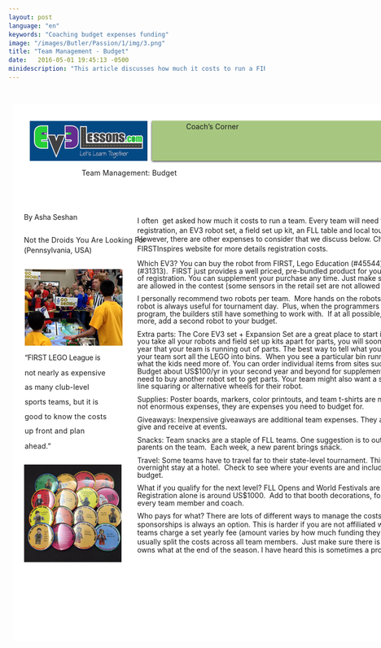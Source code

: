 ```yaml
---
layout: post
language: "en"
keywords: "Coaching budget expenses funding"
image: "/images/Butler/Passion/1/img/3.png"
title: "Team Management - Budget"
date:   2016-05-01 19:45:13 -0500
minidescription: "This article discusses how much it costs to run a FIRST LEGO League Team."
---
```

﻿<?xml version="1.0" encoding="utf-8"?>
<html xml:lang="en" lang="en" xmlns="http://www.w3.org/1999/xhtml">
  <head>
    <meta http-equiv="Content-Style-Type" content="text/css" />
    <title>CLWxrNJq</title>
    <link rel="stylesheet" type="text/css" href="/coachcorner/CLWxrNJq/CLWxrNJq.css" />
    <!--[if IE]><script type="text/javascript" src="/coachcorner/CLWxrNJq/excanvas-compiled.js"></script><![endif]-->
    <script type="text/javascript" src="/coachcorner/CLWxrNJq/CLWxrNJq.js"> </script>
  </head>
  <body>
    <div style="margin:1ex;">
      <div style="width:100%">
        <!--<table style="border:0;width:100%;">
          <tbody>
            <tr>
              <td bgcolor="eeeeee" align="right">
                <font face="arial,sans-serif">
                  <b>Page 1</b>
                </font>
              </td>
            </tr>
          </tbody>
        </table>-->
      </div>
      <div style="position:relative;width:612pt;height:792pt;">
        <div style="position:absolute;left:0pt;top:0pt;width:100%;height:100%;clip:rect(0pt,612pt,792pt,0pt);" class="fmt-2"><span class="fmt-1" style="white-space:pre;"><div style="position:absolute;top:94.792pt;left:102pt;z-index:6;letter-spacing:.015em;">Team Management: Budget</div></span><span class="fmt-6" style="white-space:pre;"><div style="position:absolute;top:159.97pt;left:17pt;z-index:102;letter-spacing:-.012em;">By Asha Seshan </div></span><span class="fmt-7" style="white-space:pre;"><div style="position:absolute;top:193.38pt;left:17pt;z-index:103;letter-spacing:.014em;">Not the Droids You Are Looking For </div></span><span class="fmt-7" style="white-space:pre;"><div style="position:absolute;top:208.38pt;left:17pt;z-index:104;letter-spacing:-.006em;">(Pennsylvania, USA)</div></span><img style="position:absolute;left:18pt;top:243pt;width:144pt;height:113pt;z-index:112;" src="/coachcorner/CLWxrNJq/5058201da4f2d2da626cae3f07c98f46.png" alt="Image_18_0" /><span class="fmt-8" style="white-space:pre;"><div style="position:absolute;top:367.1pt;left:18pt;z-index:105;letter-spacing:-.019em;">“FIRST LEGO League is </div></span><span class="fmt-8" style="white-space:pre;"><div style="position:absolute;top:389.1pt;left:18pt;z-index:106;letter-spacing:.007em;">not nearly as expensive </div></span><span class="fmt-8" style="white-space:pre;"><div style="position:absolute;top:410.1pt;left:18pt;z-index:107;letter-spacing:.009em;">as many club-level </div></span><span class="fmt-8" style="white-space:pre;"><div style="position:absolute;top:432.1pt;left:18pt;z-index:108;letter-spacing:.009em;">sports teams, but it is </div></span><span class="fmt-8" style="white-space:pre;"><div style="position:absolute;top:454.1pt;left:18pt;z-index:109;letter-spacing:.021em;">good to know the costs </div></span><span class="fmt-8" style="white-space:pre;"><div style="position:absolute;top:475.1pt;left:18pt;z-index:110;letter-spacing:.022em;">up front and plan </div></span><span class="fmt-8" style="white-space:pre;"><div style="position:absolute;top:497.1pt;left:18pt;z-index:111;letter-spacing:.014em;">ahead.”</div></span><img style="position:absolute;left:25pt;top:24pt;width:174pt;height:60.0003pt;z-index:2;" src="/coachcorner/CLWxrNJq/34ce081c00d8291c7f76c5dffde88a41.png" alt="Image_8_0" /><img style="position:absolute;left:202.5pt;top:22.4pt;width:387.01pt;height:65.1599pt;z-index:3;" src="/coachcorner/CLWxrNJq/6e47e8984368606f6e063300aba4e4d7.png" alt="Image_10_0" /><span class="fmt-0" style="white-space:pre;"><div style="position:absolute;top:26.24pt;left:256pt;z-index:5;letter-spacing:.005em;">Coach’s Corner</div></span><img style="position:absolute;left:205.5pt;top:23.56pt;width:381pt;height:60pt;z-index:4;" src="/coachcorner/CLWxrNJq/28101f4ded12d4d5997fcf141843fbd9.png" alt="__rendered_path__4" /><span style="white-space:pre;"><div style="position:absolute;top:165.2pt;left:184pt;z-index:50;">I often <span> </span>get asked how much it costs to run a team. Every team will need to pay for team </div></span><span style="white-space:pre;"><div style="position:absolute;top:179.2pt;left:184pt;z-index:51;letter-spacing:-.001em;">registration, an EV3 robot set, a field set up kit, an FLL table and local tournament fees*. </div></span><span style="white-space:pre;"><div style="position:absolute;top:192.2pt;left:184pt;z-index:52;letter-spacing:-.003em;">However, there are other expenses to consider that we discuss below. Check the </div></span><span style="white-space:pre;"><div style="position:absolute;top:206.2pt;left:184pt;z-index:54;letter-spacing:-.002em;">FIRSTInspires website for more details registration costs. </div></span><span class="fmt-3" style="white-space:pre;"><div style="position:absolute;top:228.09pt;left:184pt;z-index:56;letter-spacing:-.002em;">Which EV3?<span class="fmt-4"> You can buy the robot from FIRST, Lego Education (#45544) or the EV3 retail set </span></div></span><span class="fmt-4" style="white-space:pre;"><div style="position:absolute;top:239.09pt;left:184pt;z-index:57;">(#31313).  FIRST just provides a well priced, pre-bundled product for you to purchase at the time </div></span><span class="fmt-4" style="white-space:pre;"><div style="position:absolute;top:250.09pt;left:184pt;z-index:58;letter-spacing:-.001em;">of registration. You can supplement your purchase any time. Just make sure you know what parts </div></span><span class="fmt-4" style="white-space:pre;"><div style="position:absolute;top:261.09pt;left:184pt;z-index:60;">are allowed in the contest (some sensors in the retail set are not allowed in FIRST LEGO League). </div></span><span class="fmt-4" style="white-space:pre;"><div style="position:absolute;top:280.09pt;left:184pt;z-index:61;">I personally recommend two robots per team.  More hands on the robots, the better. Having a spare </div></span><span class="fmt-4" style="white-space:pre;"><div style="position:absolute;top:291.09pt;left:184pt;z-index:62;">robot is always useful for tournament day.  Plus, when the programmers are using one robot to </div></span><span class="fmt-4" style="white-space:pre;"><div style="position:absolute;top:302.09pt;left:184pt;z-index:63;">program, the builders still have something to work with.  If at all possible, if you have team of 4 or </div></span><span class="fmt-4" style="white-space:pre;"><div style="position:absolute;top:313.09pt;left:184pt;z-index:64;">more, add a second robot to your budget. </div></span><span class="fmt-3" style="white-space:pre;"><div style="position:absolute;top:332.09pt;left:184pt;z-index:66;">Extra parts: <span class="fmt-4">The Core EV3 set + Expansion Set are a great place to start in your first year.  Even if </span></div></span><span class="fmt-4" style="white-space:pre;"><div style="position:absolute;top:343.09pt;left:184pt;z-index:71;">you take all your robots and field set up kits apart for parts, you will soon find in your 2<span class="fmt-5" style="position:relative;left:0pt;top:-3pt;">nd</span> or 3<span class="fmt-5" style="position:relative;left:0pt;top:-3pt;">rd</span> </div></span><span class="fmt-4" style="white-space:pre;"><div style="position:absolute;top:354.09pt;left:184pt;z-index:72;">year that your team is running out of parts. The best way to tell what you need to buy is to have </div></span><span class="fmt-4" style="white-space:pre;"><div style="position:absolute;top:365.09pt;left:184pt;z-index:73;letter-spacing:-.001em;">your team sort all the LEGO into bins.  When you see a particular bin running low, you know that’s </div></span><span class="fmt-4" style="white-space:pre;"><div style="position:absolute;top:376.09pt;left:184pt;z-index:74;letter-spacing:-.001em;">what the kids need more of. You can order individual items from sites such as bricklink.com. </div></span><span class="fmt-4" style="white-space:pre;"><div style="position:absolute;top:387.09pt;left:184pt;z-index:75;letter-spacing:-.001em;">Budget about US$100/yr in your second year and beyond for supplemental LEGO. You do not </div></span><span class="fmt-4" style="white-space:pre;"><div style="position:absolute;top:398.09pt;left:184pt;z-index:76;letter-spacing:-.001em;">need to buy another robot set to get parts. Your team might also want a second color sensor for for </div></span><span class="fmt-4" style="white-space:pre;"><div style="position:absolute;top:409.09pt;left:184pt;z-index:78;">line squaring or alternative wheels for their robot.<span class="fmt-3"> </span></div></span><span class="fmt-3" style="white-space:pre;"><div style="position:absolute;top:428.09pt;left:184pt;z-index:80;">Supplies:<span class="fmt-4"> Poster boards, markers, color printouts, and team t-shirts are needed.  While these are </span></div></span><span class="fmt-4" style="white-space:pre;"><div style="position:absolute;top:439.09pt;left:184pt;z-index:81;letter-spacing:-.001em;">not enormous expenses, they are expenses you need to budget for.  </div></span><span class="fmt-3" style="white-space:pre;"><div style="position:absolute;top:458.09pt;left:184pt;z-index:83;">Giveaways:<span class="fmt-4"> Inexpensive giveaways are additional team expenses. They are not required, but fun to </span></div></span><span class="fmt-4" style="white-space:pre;"><div style="position:absolute;top:469.09pt;left:184pt;z-index:84;">give and receive at events. </div></span><span class="fmt-3" style="white-space:pre;"><div style="position:absolute;top:488.09pt;left:184pt;z-index:86;letter-spacing:-.001em;">Snacks:<span class="fmt-4"> Team snacks are a staple of FLL teams. One suggestion is to outsource this to other </span></div></span><span class="fmt-4" style="white-space:pre;"><div style="position:absolute;top:499.09pt;left:184pt;z-index:87;">parents on the team.  Each week, a new parent brings snack.  </div></span><span class="fmt-3" style="white-space:pre;"><div style="position:absolute;top:518.09pt;left:184pt;z-index:89;">Travel:<span class="fmt-4"> Some teams have to travel far to their state-level tournament. This might even involve an </span></div></span><span class="fmt-4" style="white-space:pre;"><div style="position:absolute;top:529.09pt;left:184pt;z-index:90;">overnight stay at a hotel.  Check to see where your events are and include these costs in your </div></span><span class="fmt-4" style="white-space:pre;"><div style="position:absolute;top:540.09pt;left:184pt;z-index:91;">budget. </div></span><span class="fmt-3" style="white-space:pre;"><div style="position:absolute;top:559.09pt;left:184pt;z-index:93;letter-spacing:-.001em;">What if you qualify for the next level?<span class="fmt-4"> FLL Opens and World Festivals are expensive.  </span></div></span><span class="fmt-4" style="white-space:pre;"><div style="position:absolute;top:570.09pt;left:184pt;z-index:94;">Registration alone is around US$1000.  Add to that booth decorations, food, housing and travel for </div></span><span class="fmt-4" style="white-space:pre;"><div style="position:absolute;top:581.09pt;left:184pt;z-index:95;">every team member and coach. </div></span><span class="fmt-3" style="white-space:pre;"><div style="position:absolute;top:600.09pt;left:184pt;z-index:97;">Who pays for what?<span class="fmt-4"> There are lots of different ways to manage the costs.  Fundraising/</span></div></span><span class="fmt-4" style="white-space:pre;"><div style="position:absolute;top:613.09pt;left:184pt;z-index:98;">sponsorships is always an option. This is harder if you are not affiliated with a non-profit.  Some </div></span><span class="fmt-4" style="white-space:pre;"><div style="position:absolute;top:625.09pt;left:184pt;z-index:99;">teams charge a set yearly fee (amount varies by how much funding they have). Private groups </div></span><span class="fmt-4" style="white-space:pre;"><div style="position:absolute;top:638.09pt;left:184pt;z-index:100;">usually split the costs across all team members.  Just make sure there is clear understanding of who </div></span><img style="position:absolute;left:0pt;top:0pt;width:612pt;height:792pt;z-index:1;" src="/coachcorner/CLWxrNJq/0b27ea17e3e3b3ba27cc233b8992d2cd.png" alt="__rendered_path__1" /><img style="position:absolute;left:17pt;top:531pt;width:144pt;height:144pt;z-index:113;" src="/coachcorner/CLWxrNJq/72b33237c25577813f8c31473e6f3e74.png" alt="Image_20_0" /><span class="fmt-4" style="white-space:pre;"><div style="position:absolute;top:650.09pt;left:184pt;z-index:101;">owns what at the end of the season. I have heard this is sometimes a problem for teams. </div></span></div>
      </div>
    </div>
  </body>
</html>
